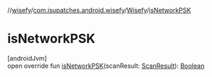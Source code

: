 //[wisefy](../../../index.md)/[com.isupatches.android.wisefy](../index.md)/[Wisefy](index.md)/[isNetworkPSK](is-network-p-s-k.md)

# isNetworkPSK

[androidJvm]\
open override fun [isNetworkPSK](is-network-p-s-k.md)(scanResult: [ScanResult](https://developer.android.com/reference/kotlin/android/net/wifi/ScanResult.html)): [Boolean](https://kotlinlang.org/api/latest/jvm/stdlib/kotlin/-boolean/index.html)
